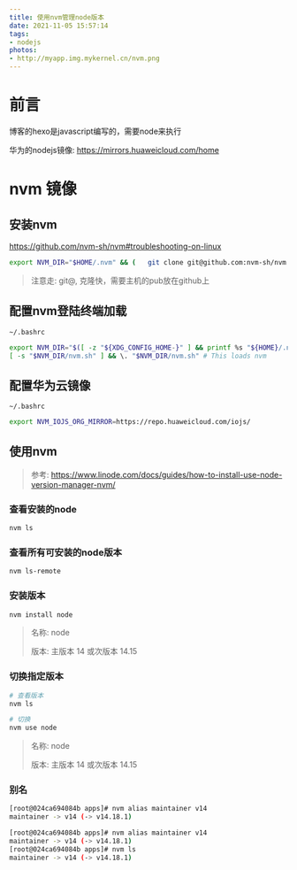 ```yaml
---
title: 使用nvm管理node版本
date: 2021-11-05 15:57:14
tags:
- nodejs
photos:
- http://myapp.img.mykernel.cn/nvm.png
---
```




# 前言

博客的hexo是javascript编写的，需要node来执行



华为的nodejs镜像: https://mirrors.huaweicloud.com/home



<!--more-->
# nvm 镜像

## 安装nvm

https://github.com/nvm-sh/nvm#troubleshooting-on-linux

```bash
export NVM_DIR="$HOME/.nvm" && (   git clone git@github.com:nvm-sh/nvm.git "$NVM_DIR";   cd "$NVM_DIR";   git checkout `git describe --abbrev=0 --tags --match "v[0-9]*" $(git rev-list --tags --max-count=1)`; ) && \. "$NVM_DIR/nvm.sh"
```

> 注意走: git@, 克隆快，需要主机的pub放在github上

## 配置nvm登陆终端加载

`~/.bashrc`

```bash
export NVM_DIR="$([ -z "${XDG_CONFIG_HOME-}" ] && printf %s "${HOME}/.nvm" || printf %s "${XDG_CONFIG_HOME}/nvm")"
[ -s "$NVM_DIR/nvm.sh" ] && \. "$NVM_DIR/nvm.sh" # This loads nvm
```

## 配置华为云镜像

`~/.bashrc`

```bash
export NVM_IOJS_ORG_MIRROR=https://repo.huaweicloud.com/iojs/
```

## 使用nvm

> 参考: https://www.linode.com/docs/guides/how-to-install-use-node-version-manager-nvm/

### 查看安装的node

```bash
nvm ls
```

### 查看所有可安装的node版本

```bash
nvm ls-remote
```

###  安装版本

```bash
nvm install node
```

> 名称: node
>
> 版本: 主版本 14 或次版本 14.15

### 切换指定版本

```bash
# 查看版本
nvm ls

# 切换
nvm use node
```

> 名称: node
>
> 版本: 主版本 14 或次版本 14.15

### 别名

```bash
[root@024ca694084b apps]# nvm alias maintainer v14
maintainer -> v14 (-> v14.18.1)

```

```bash
[root@024ca694084b apps]# nvm alias maintainer v14
maintainer -> v14 (-> v14.18.1)
[root@024ca694084b apps]# nvm ls
maintainer -> v14 (-> v14.18.1)
```

